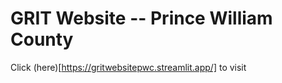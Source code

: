 # GRIT Website -- Prince William County
Click (here)[https://gritwebsitepwc.streamlit.app/] to visit